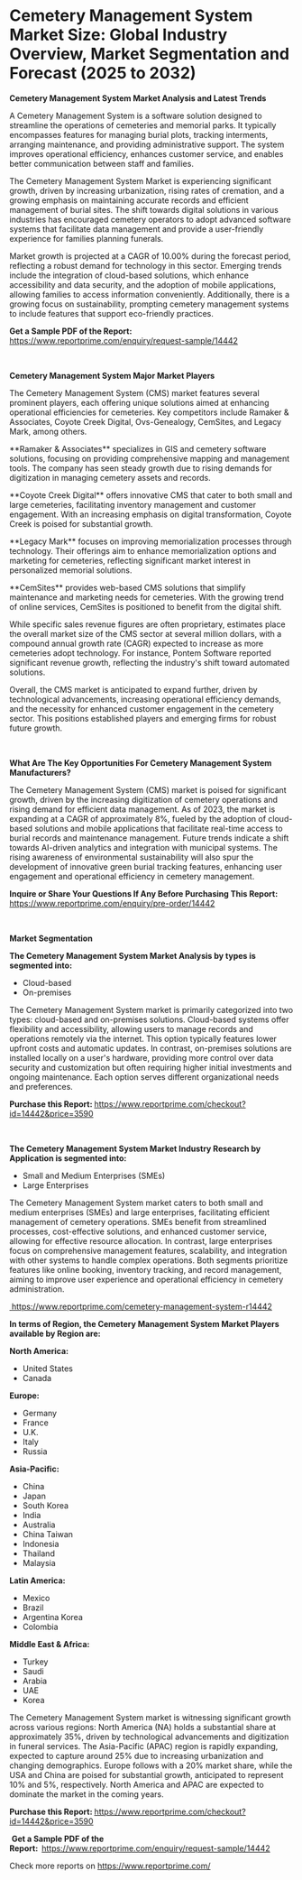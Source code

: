 <p><h1>Cemetery Management System Market Size: Global Industry Overview, Market Segmentation and Forecast (2025 to 2032)</h1></p><p><strong>Cemetery Management System Market Analysis and Latest Trends</strong></p>
<p><p>A Cemetery Management System is a software solution designed to streamline the operations of cemeteries and memorial parks. It typically encompasses features for managing burial plots, tracking interments, arranging maintenance, and providing administrative support. The system improves operational efficiency, enhances customer service, and enables better communication between staff and families.</p><p>The Cemetery Management System Market is experiencing significant growth, driven by increasing urbanization, rising rates of cremation, and a growing emphasis on maintaining accurate records and efficient management of burial sites. The shift towards digital solutions in various industries has encouraged cemetery operators to adopt advanced software systems that facilitate data management and provide a user-friendly experience for families planning funerals.</p><p>Market growth is projected at a CAGR of 10.00% during the forecast period, reflecting a robust demand for technology in this sector. Emerging trends include the integration of cloud-based solutions, which enhance accessibility and data security, and the adoption of mobile applications, allowing families to access information conveniently. Additionally, there is a growing focus on sustainability, prompting cemetery management systems to include features that support eco-friendly practices.</p></p>
<p><strong>Get a Sample PDF of the Report:&nbsp;</strong> <a href="https://www.reportprime.com/enquiry/request-sample/14442?utm_campaign=3257&utm_medium=2&utm_source=Github&utm_content=ia&utm_term=20032025&utm_id=cemetery-management-system">https://www.reportprime.com/enquiry/request-sample/14442</a></p>
<p>&nbsp;</p>
<p><strong>Cemetery Management System Major Market Players</strong></p>
<p><p>The Cemetery Management System (CMS) market features several prominent players, each offering unique solutions aimed at enhancing operational efficiencies for cemeteries. Key competitors include Ramaker & Associates, Coyote Creek Digital, Ovs-Genealogy, CemSites, and Legacy Mark, among others. </p><p>**Ramaker & Associates** specializes in GIS and cemetery software solutions, focusing on providing comprehensive mapping and management tools. The company has seen steady growth due to rising demands for digitization in managing cemetery assets and records.</p><p>**Coyote Creek Digital** offers innovative CMS that cater to both small and large cemeteries, facilitating inventory management and customer engagement. With an increasing emphasis on digital transformation, Coyote Creek is poised for substantial growth.</p><p>**Legacy Mark** focuses on improving memorialization processes through technology. Their offerings aim to enhance memorialization options and marketing for cemeteries, reflecting significant market interest in personalized memorial solutions. </p><p>**CemSites** provides web-based CMS solutions that simplify maintenance and marketing needs for cemeteries. With the growing trend of online services, CemSites is positioned to benefit from the digital shift.</p><p>While specific sales revenue figures are often proprietary, estimates place the overall market size of the CMS sector at several million dollars, with a compound annual growth rate (CAGR) expected to increase as more cemeteries adopt technology. For instance, Pontem Software reported significant revenue growth, reflecting the industry's shift toward automated solutions.</p><p>Overall, the CMS market is anticipated to expand further, driven by technological advancements, increasing operational efficiency demands, and the necessity for enhanced customer engagement in the cemetery sector. This positions established players and emerging firms for robust future growth.</p></p>
<p>&nbsp;</p>
<p><strong>What Are The Key Opportunities For Cemetery Management System Manufacturers?</strong></p>
<p><p>The Cemetery Management System (CMS) market is poised for significant growth, driven by the increasing digitization of cemetery operations and rising demand for efficient data management. As of 2023, the market is expanding at a CAGR of approximately 8%, fueled by the adoption of cloud-based solutions and mobile applications that facilitate real-time access to burial records and maintenance management. Future trends indicate a shift towards AI-driven analytics and integration with municipal systems. The rising awareness of environmental sustainability will also spur the development of innovative green burial tracking features, enhancing user engagement and operational efficiency in cemetery management.</p></p>
<p><strong>Inquire or Share Your Questions If Any Before Purchasing This Report:</strong> <a href="https://www.reportprime.com/enquiry/pre-order/14442?utm_campaign=3257&utm_medium=2&utm_source=Github&utm_content=ia&utm_term=20032025&utm_id=cemetery-management-system">https://www.reportprime.com/enquiry/pre-order/14442</a></p>
<p>&nbsp;</p>
<p><strong>Market Segmentation</strong></p>
<p><strong>The Cemetery Management System Market Analysis by types is segmented into:</strong></p>
<p><ul><li>Cloud-based</li><li>On-premises</li></ul></p>
<p><p>The Cemetery Management System market is primarily categorized into two types: cloud-based and on-premises solutions. Cloud-based systems offer flexibility and accessibility, allowing users to manage records and operations remotely via the internet. This option typically features lower upfront costs and automatic updates. In contrast, on-premises solutions are installed locally on a user's hardware, providing more control over data security and customization but often requiring higher initial investments and ongoing maintenance. Each option serves different organizational needs and preferences.</p></p>
<p><strong>Purchase this Report:&nbsp;</strong><a href="https://www.reportprime.com/checkout?id=14442&price=3590&utm_campaign=3257&utm_medium=2&utm_source=Github&utm_content=ia&utm_term=20032025&utm_id=cemetery-management-system">https://www.reportprime.com/checkout?id=14442&price=3590</a></p>
<p>&nbsp;</p>
<p><strong>The Cemetery Management System Market Industry Research by Application is segmented into:</strong></p>
<p><ul><li>Small and Medium Enterprises (SMEs)</li><li>Large Enterprises</li></ul></p>
<p><p>The Cemetery Management System market caters to both small and medium enterprises (SMEs) and large enterprises, facilitating efficient management of cemetery operations. SMEs benefit from streamlined processes, cost-effective solutions, and enhanced customer service, allowing for effective resource allocation. In contrast, large enterprises focus on comprehensive management features, scalability, and integration with other systems to handle complex operations. Both segments prioritize features like online booking, inventory tracking, and record management, aiming to improve user experience and operational efficiency in cemetery administration.</p></p>
<p><a href="https://www.reportprime.com/cemetery-management-system-r14442?utm_campaign=3257&utm_medium=2&utm_source=Github&utm_content=ia&utm_term=20032025&utm_id=cemetery-management-system">&nbsp;https://www.reportprime.com/cemetery-management-system-r14442</a></p>
<p><strong>In terms of Region, the Cemetery Management System Market Players available by Region are:</strong></p>
<p>
    <p> <strong> North America: </strong>
        <ul>
            <li>United States</li>
            <li>Canada</li>
        </ul>
        </p> 
    <p> <strong> Europe: </strong>
        <ul>
            <li>Germany</li>
            <li>France</li>
            <li>U.K.</li>
            <li>Italy</li>
            <li>Russia</li>
        </ul>
        </p> 
    <p> <strong> Asia-Pacific: </strong>
        <ul>
            <li>China</li>
            <li>Japan</li>
            <li>South Korea</li>
            <li>India</li>
            <li>Australia</li>
            <li>China Taiwan</li>
            <li>Indonesia</li>
            <li>Thailand</li>
            <li>Malaysia</li>
        </ul>
        </p> 
    <p> <strong> Latin America: </strong>
        <ul>
            <li>Mexico</li>
            <li>Brazil</li>
            <li>Argentina Korea</li>
            <li>Colombia</li>
        </ul>
        </p> 
    <p> <strong> Middle East & Africa: </strong>
        <ul>
            <li>Turkey</li>
            <li>Saudi</li>
            <li>Arabia</li>
            <li>UAE</li>
            <li>Korea</li>
        </ul>
    </p>
    </p>
<p><p>The Cemetery Management System market is witnessing significant growth across various regions: North America (NA) holds a substantial share at approximately 35%, driven by technological advancements and digitization in funeral services. The Asia-Pacific (APAC) region is rapidly expanding, expected to capture around 25% due to increasing urbanization and changing demographics. Europe follows with a 20% market share, while the USA and China are poised for substantial growth, anticipated to represent 10% and 5%, respectively. North America and APAC are expected to dominate the market in the coming years.</p></p>
<p><strong>Purchase this Report: </strong><a href="https://www.reportprime.com/checkout?id=14442&price=3590&utm_campaign=3257&utm_medium=2&utm_source=Github&utm_content=ia&utm_term=20032025&utm_id=cemetery-management-system">https://www.reportprime.com/checkout?id=14442&price=3590</a></p>
<p>&nbsp;<strong>Get a Sample PDF of the Report:&nbsp;&nbsp;</strong><a href="https://www.reportprime.com/enquiry/request-sample/14442?utm_campaign=3257&utm_medium=2&utm_source=Github&utm_content=ia&utm_term=20032025&utm_id=cemetery-management-system">https://www.reportprime.com/enquiry/request-sample/14442</a></p>
<p><strong></strong></p>
<p>Check more reports on <a href="https://www.reportprime.com/?utm_campaign=3257&utm_medium=2&utm_source=Github&utm_content=ia&utm_term=20032025&utm_id=cemetery-management-system">https://www.reportprime.com/</a></p>